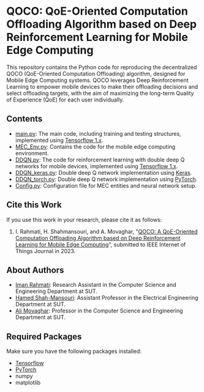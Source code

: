 # QOCO: QoE-Oriented Computation Offloading Algorithm based on Deep Reinforcement Learning for Mobile Edge Computing

This repository contains the Python code for reproducing the decentralized QOCO (QoE-Oriented Computation Offloading) algorithm, designed for Mobile Edge Computing systems. QOCO leverages Deep Reinforcement Learning to empower mobile devices to make their offloading decisions and select offloading targets, with the aim of maximizing the long-term Quality of Experience (QoE) for each user individually.

## Contents

- [main.py](main.py): The main code, including training and testing structures, implemented using [Tensorflow 1.x](https://www.tensorflow.org/install/pip).
- [MEC_Env.py](MEC_Env.py): Contains the code for the mobile edge computing environment.
- [DDQN.py](DDQN.py): The code for reinforcement learning with double deep Q networks for mobile devices, implemented using [Tensorflow 1.x](https://www.tensorflow.org/install/pip).
- [DDQN_keras.py](DDQN_keras.py): Double deep Q network implementation using [Keras](https://keras.io/).
- [DDQN_torch.py](DDQN_torch.py): Double deep Q network implementation using [PyTorch](https://pytorch.org/get-started/locally/).
- [Config.py](Config.py): Configuration file for MEC entities and neural network setup.

## Cite this Work

If you use this work in your research, please cite it as follows:

1. I. Rahmati, H. Shahmansouri, and A. Movaghar, "[QOCO: A QoE-Oriented Computation Offloading Algorithm based on Deep Reinforcement Learning for Mobile Edge Computing]()", submitted to IEEE Internet of Things Journal in 2023.

## About Authors

- [Iman Rahmati](): Research Assistant in the Computer Science and Engineering Department at SUT.
- [Hamed Shah-Mansouri](https://scholar.google.com/citations?user=dcjIFccAAAAJ&hl=en&oi=ao): Assistant Professor in the Electrical Engineering Department at SUT.
- [Ali Movaghar](https://scholar.google.com/citations?user=BXNelwwAAAAJ&hl=en): Professor in the Computer Science and Engineering Department at SUT.

## Required Packages

Make sure you have the following packages installed:

- [Tensorflow](https://www.tensorflow.org/install/pip)
- [PyTorch](https://pytorch.org/get-started/locally/)
- numpy
- matplotlib


